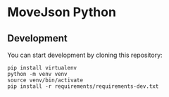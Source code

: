 # MoveJson Python

## Development

You can start development by cloning this repository:


```shell
pip install virtualenv
python -m venv venv
source venv/bin/activate
pip install -r requirements/requirements-dev.txt
```


